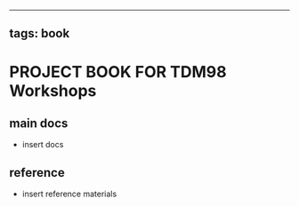 
---
tags: book
---

PROJECT BOOK FOR TDM98 Workshops
===

main docs
---

- insert docs

reference
---

- insert reference materials

